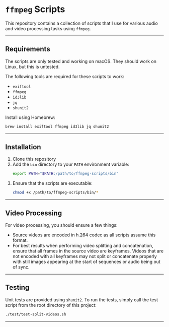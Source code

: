 # `ffmpeg` Scripts

This repository contains a collection of scripts that I use for various audio and video
processing tasks using `ffmpeg`. 


---


## Requirements

The scripts are only tested and working on macOS. They should work on Linux, but this is untested.

The following tools are required for these scripts to work:

- `exiftool`
- `ffmpeg` 
- `id3lib`
- `jq`
- `shunit2`

Install using Homebrew:

```bash
brew install exiftool ffmpeg id3lib jq shunit2
```

---


## Installation

1. Clone this repository
2. Add the `bin` directory to your `PATH` environment variable:
   ```bash
   export PATH="$PATH:/path/to/ffmpeg-scripts/bin"
   ```
3. Ensure that the scripts are executable:
   ```bash
   chmod +x /path/to/ffmpeg-scripts/bin/*
   ```

---


## Video Processing

For video processing, you should ensure a few things:

- Source videos are encoded in h.264 codec as all scripts assume this format.
- For best results when performing video splitting and concatenation, ensure that all frames in the source video 
  are keyframes. Videos that are not encoded with all keyframes may not split or concatenate properly with still
  images appearing at the start of sequences or audio being out of sync.


---


## Testing

Unit tests are provided using `shunit2`. To run the tests, simply call the test script from the root directory of 
this project:

```bash
./test/test-split-videos.sh
```

---